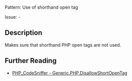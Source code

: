 Pattern: Use of shorthand open tag

Issue: -

## Description

Makes sure that shorthand PHP open tags are not used.

## Further Reading

* [PHP_CodeSniffer - Generic.PHP.DisallowShortOpenTag](https://github.com/squizlabs/PHP_CodeSniffer/blob/master/src/Standards/Generic/Sniffs/PHP/DisallowShortOpenTagSniff.php)